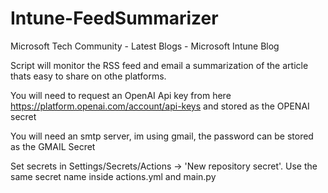 # Intune-FeedSummarizer
Microsoft Tech Community - Latest Blogs - Microsoft Intune Blog

Script will monitor the RSS feed and email a summarization of the article thats easy to share on othe platforms. 

You will need to request an OpenAI Api key from here https://platform.openai.com/account/api-keys and stored as the OPENAI secret

You will need an smtp server, im using gmail, the password can be stored as the GMAIL Secret 

Set secrets in Settings/Secrets/Actions -> 'New repository secret'. Use the same secret name inside actions.yml and main.py

